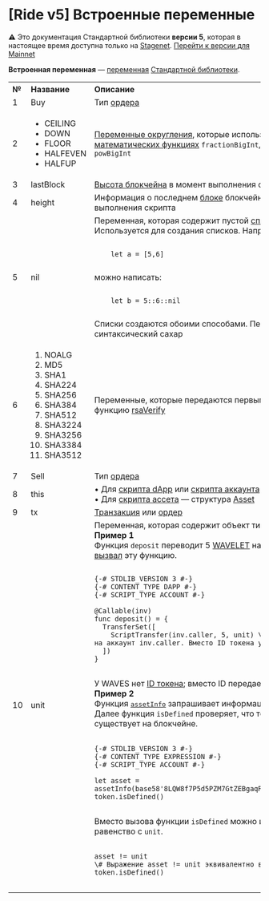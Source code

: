# [Ride v5] Встроенные переменные

:warning: Это документация Стандартной библиотеки **версии 5**, которая в настоящее время доступна только на [Stagenet](/ru/blockchain/blockchain-network/). [Перейти к версии для Mainnet](/ru/ride/variables/built-in-variables)

**Встроенная переменная** — [переменная](/ru/ride/v5/variables/) [Стандартной библиотеки](/ru/ride/script/standard-library).

<table style="width:100%">
  <tr>
    <th align="left">№</th>
    <th align="left">Название</th>
    <th align="left">Описание</th>
  </tr>
  <tr>
    <td>1</td>
    <td>Buy</td>
    <td>Тип <a href="/ru/blockchain/order">ордера</a></td>
  </tr>
  <tr>
    <td>2</td>
    <td>
      <ul>
        <li>CEILING</li>
        <li>DOWN</li>
        <li>FLOOR</li>
        <li>HALFEVEN</li>
        <li>HALFUP</li>
      </ul>
    </td>
    <td>
      <a href="/ru/ride/v5/functions/built-in-functions/math-functions">Переменные округления</a>, которые используются в <a href="/ru/ride/v5/functions/built-in-functions/math-functions">математических функциях</a> <code>fractionBigInt</code>, <code>log</code>, <code>logBigInt</code>, <code>pow</code>, <code>powBigInt</code>
    </td>
  </tr>
  <tr>
    <td>3</td>
    <td>lastBlock</td>
    <td><a href="/ru/blockchain/glossary#высота-блокчейна">Высота блокчейна</a> в момент выполнения скрипта</td>
  </tr>
  <tr>
    <td>4</td>
    <td>height</td>
    <td>Информация о последнем <a href="/ru/blockchain/block">блоке</a> блокчейна в момент выполнения скрипта</td>
  </tr>
  <tr>
    <td>5</td>
    <td>nil</td>
    <td>Переменная, которая содержит пустой <a href="/ru/ride/v5/data-types/list">список.</a><br>Используется для создания списков. Например, вместо:<br>
<pre>
<code class=“lang-ride”>
    let a = [5,6]
</code>
</pre>
    можно написать:
<pre>
<code class=“lang-ride”>
    let b = 5::6::nil
</code>
</pre>
      Списки создаются обоими способами. Первый способ — синтаксический сахар
    </td>
  </tr>
  <tr>
    <td>6</td>
    <td>
      <ol>
        <li>NOALG</li><li>MD5</li>
        <li>SHA1</li><li>SHA224</li>
        <li>SHA256</li><li>SHA384</li>
        <li>SHA512</li><li>SHA3224</li>
        <li>SHA3256</li><li>SHA3384</li>
        <li>SHA3512</li></ol>
    </td>
    <td>
      Переменные, которые передаются первым параметром в функцию <a href="/ru/ride/v5/functions/built-in-functions/verification-functions">rsaVerify</a>
    </td>
  </tr>
  <tr>
    <td>7</td>
    <td>Sell</td>
    <td>Тип <a href="/ru/blockchain/order">ордера</a></td>
  </tr>
  <tr>
    <td>8</td>
    <td>this</td>
    <td>• Для <a href="/ru/ride/script/script-types/dapp-script">скрипта dApp</a> или <a href="/ru/ride/script/script-types/account-script">скрипта аккаунта</a> — структура <a href="/ru/ride/structures/common-structures/address">Address</a><br/>• Для <a href="/ru/ride/script/script-types/asset-script">скрипта ассета</a> — структура <a href="/ru/ride/structures/common-structures/asset">Asset</a></td>
  </tr>
  <tr>
    <td>9</td>
    <td>tx</td>
    <td><a href="/ru/blockchain/transaction">Транзакция</a> или <a href="/ru/blockchain/order">ордер</a></td>
  </tr>
  <tr>
    <td>10</td>
    <td>unit</td>
    <td>Переменная, которая содержит объект типа <a href="/ru/ride/v5/data-types/unit">Unit</a>. <br><b>Пример 1</b><br> Функция <code>deposit</code> переводит 5 <a href="/ru/blockchain/token/waves">WAVELET</a> на аккаунт, который <a href="/ru/ride/v5/functions/callable-function">вызвал</a> эту функцию.

<pre>
<code class=“lang-ride”>
{-# STDLIB_VERSION 3 #-}
{-# CONTENT_TYPE DAPP #-}
{-# SCRIPT_TYPE ACCOUNT #-}

@Callable(inv)
func deposit() = {
  TransferSet([
    ScriptTransfer(inv.caller, 5, unit) \# Перевести 5 WAVELET на аккаунт inv.caller. Вместо ID токена указан unit
  ])
}
</code>
</pre>

У WAVES нет <a href="/ru/blockchain/token/token-id">ID токена</a>; вместо ID передается <code>unit</code>.<br><b>Пример 2</b><br>Функция <a href="/ru/ride/v5/functions/built-in-functions/blockchain-functions"><tt>assetInfo</tt></a> запрашивает информацию о токене по его ID. Далее функция <code>isDefined</code> проверяет, что токен с таким ID существует на блокчейне.
<pre>
<code class=“lang-ride”>
{-# STDLIB_VERSION 3 #-}
{-# CONTENT_TYPE EXPRESSION #-}
{-# SCRIPT_TYPE ACCOUNT #-}

let asset = assetInfo(base58'8LQW8f7P5d5PZM7GtZEBgaqRPGSzS3DfPuiXrURJ4AJS')
token.isDefined()
</code>
</pre>
Вместо вызова функции <code>isDefined</code> можно использовать равенство с <code>unit</code>.
<pre>
<code class=“lang-ride”>
asset != unit
\# Выражение asset != unit эквивалентно выражению token.isDefined()
</code>
</pre>
  </td>
  </tr>
</table>
